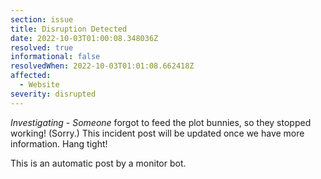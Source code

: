 ```yaml
---
section: issue
title: Disruption Detected
date: 2022-10-03T01:00:08.348036Z
resolved: true
informational: false
resolvedWhen: 2022-10-03T01:01:08.662418Z
affected:
  - Website
severity: disrupted
---
```

*Investigating* - _Someone_ forgot to feed the plot bunnies, so they stopped working! (Sorry.) This incident post will be updated once we have more information. Hang tight!

This is an automatic post by a monitor bot.
        